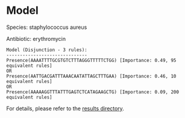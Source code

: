 
# Model

Species: staphylococcus aureus

Antibiotic: erythromycin

```
Model (Disjunction - 3 rules):
------------------------------
Presence(AAAATTTTGCGTGTCTTTAGGGTTTTTCTGG) [Importance: 0.49, 95 equivalent rules]
OR
Presence(AATTGACGATTTAAACAATATTAGCTTTGAA) [Importance: 0.46, 10 equivalent rules]
OR
Presence(AAAAAGGTTTATTTGAGTCTCATAGAAGCTG) [Importance: 0.09, 200 equivalent rules]

```

For details, please refer to the [results directory](../../../../../results/scm_b/staphylococcus+aureus/erythromycin/repeat_3/).

